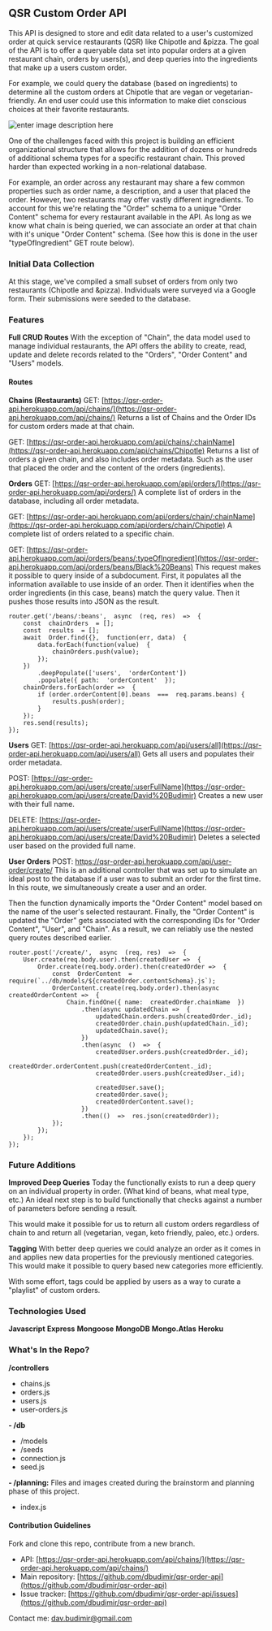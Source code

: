 ## QSR Custom Order API

This API is designed to store and edit data related to a user's customized order at quick service restaurants (QSR) like Chipotle and &pizza. The goal of the API is to offer a queryable data set into popular orders at a given restaurant chain, orders by users(s), and deep queries into the ingredients that make up a users custom order.

For example, we could query the database (based on ingredients) to determine all the custom orders at Chipotle that are vegan or vegetarian-friendly. An end user could use this information to make diet conscious choices at their favorite restaurants.

![enter image description here](https://www.budimir.dev/header-image.png)

One of the challenges faced with this project is building an efficient organizational structure that allows for the addition of dozens or hundreds of additional schema types for a specific restaurant chain. This proved harder than expected working in a non-relational database.

For example, an order across any restaurant may share a few common properties such as order name, a description, and a user that placed the order. However, two restaurants may offer vastly different ingredients. To account for this we're relating the "Order" schema to a unique "Order Content" schema for every restaurant available in the API. As long as we know what chain is being queried, we can associate an order at that chain with it's unique "Order Content" schema. (See how this is done in the user "typeOfIngredient" GET route below).

### **Initial Data Collection**

At this stage, we've compiled a small subset of orders from only two restaurants (Chipotle and &pizza). Individuals were surveyed via a Google form. Their submissions were seeded to the database.

### **Features**

**Full CRUD Routes**
With the exception of "Chain", the data model used to manage individual restaurants, the API offers the ability to create, read, update and delete records related to the "Orders", "Order Content" and "Users" models.

#### **Routes**

**Chains (Restaurants)**
GET: [https://qsr-order-api.herokuapp.com/api/chains/](https://qsr-order-api.herokuapp.com/api/chains/)
Returns a list of Chains and the Order IDs for custom orders made at that chain.

GET: [https://qsr-order-api.herokuapp.com/api/chains/:chainName](https://qsr-order-api.herokuapp.com/api/chains/Chipotle)
Returns a list of orders a given chain, and also includes order metadata. Such as the user that placed the order and the content of the orders (ingredients).

**Orders**
GET: [https://qsr-order-api.herokuapp.com/api/orders/](https://qsr-order-api.herokuapp.com/api/orders/)
A complete list of orders in the database, including all order metadata.

GET: [https://qsr-order-api.herokuapp.com/api/orders/chain/:chainName](https://qsr-order-api.herokuapp.com/api/orders/chain/Chipotle)
A complete list of orders related to a specific chain.

GET: [https://qsr-order-api.herokuapp.com/api/orders/beans/:typeOfIngredient](https://qsr-order-api.herokuapp.com/api/orders/beans/Black%20Beans)
This request makes it possible to query inside of a subdocument. First, it populates all the information available to use inside of an order. Then it identifies when the order ingredients (in this case, beans) match the query value. Then it pushes those results into JSON as the result.

```
router.get('/beans/:beans',  async  (req, res)  =>  {
	const  chainOrders  = [];
	const  results  = [];
	await  Order.find({},  function(err, data)  {
		data.forEach(function(value)  {
			chainOrders.push(value);
		});
	})
		.deepPopulate(['users',  'orderContent'])
		.populate({ path:  'orderContent'  });
	chainOrders.forEach(order =>  {
		if (order.orderContent[0].beans  ===  req.params.beans) {
			results.push(order);
		}
	});
	res.send(results);
});
```

**Users**
GET: [https://qsr-order-api.herokuapp.com/api/users/all](https://qsr-order-api.herokuapp.com/api/users/all)
Gets all users and populates their order metadata.

POST: [https://qsr-order-api.herokuapp.com/api/users/create/:userFullName](https://qsr-order-api.herokuapp.com/api/users/create/David%20Budimir)
Creates a new user with their full name.

DELETE: [https://qsr-order-api.herokuapp.com/api/users/create/:userFullName](https://qsr-order-api.herokuapp.com/api/users/create/David%20Budimir)
Deletes a selected user based on the provided full name.

**User Orders**
POST: https://qsr-order-api.herokuapp.com/api/user-order/create/
This is an additional controller that was set up to simulate an ideal post to the database if a user was to submit an order for the first time. In this route, we simultaneously create a user and an order.

Then the function dynamically imports the "Order Content" model based on the name of the user's selected restaurant. Finally, the "Order Content" is updated the "Order" gets associated with the corresponding IDs for "Order Content", "User", and "Chain". As a result, we can reliably use the nested query routes described earlier.

```
router.post('/create/',  async  (req, res)  =>  {
	User.create(req.body.user).then(createdUser =>  {
		Order.create(req.body.order).then(createdOrder =>  {
			const  OrderContent  =  require(`../db/models/${createdOrder.contentSchema}.js`);
			OrderContent.create(req.body.order).then(async createdOrderContent =>  {
				Chain.findOne({ name:  createdOrder.chainName  })
					.then(async updatedChain =>  {
						updatedChain.orders.push(createdOrder._id);
						createdOrder.chain.push(updatedChain._id);
						updatedChain.save();
					})
					.then(async  ()  =>  {
						createdUser.orders.push(createdOrder._id);
						createdOrder.orderContent.push(createdOrderContent._id);
						createdOrder.users.push(createdUser._id);

						createdUser.save();
						createdOrder.save();
						createdOrderContent.save();
					})
					.then(()  =>  res.json(createdOrder));
			});
		});
	});
});
```

### **Future Additions**

**Improved Deep Queries**
Today the functionally exists to run a deep query on an individual property in order. (What kind of beans, what meal type, etc.) An ideal next step is to build functionally that checks against a number of parameters before sending a result.

This would make it possible for us to return all custom orders regardless of chain to and return all (vegetarian, vegan, keto friendly, paleo, etc.) orders.

**Tagging**
With better deep queries we could analyze an order as it comes in and applies new data properties for the previously mentioned categories. This would make it possible to query based new categories more efficiently.

With some effort, tags could be applied by users as a way to curate a "playlist" of custom orders.

### **Technologies Used**

**Javascript**
**Express**
**Mongoose**
**MongoDB**
**Mongo.Atlas**
**Heroku**

### **What's In the Repo?**

**/controllers**

-  chains.js
-  orders.js
-  users.js
-  user-orders.js

**- /db**

-  /models
-  /seeds
-  connection.js
-  seed.js

**- /planning:** Files and images created during the brainstorm and planning phase of this project.

-  index.js

#### Contribution Guidelines

Fork and clone this repo, contribute from a new branch.

-  API: [https://qsr-order-api.herokuapp.com/api/chains/](https://qsr-order-api.herokuapp.com/api/chains/)
-  Main repository: [https://github.com/dbudimir/qsr-order-api](https://github.com/dbudimir/qsr-order-api)
-  Issue tracker: [https://github.com/dbudimir/qsr-order-api/issues](https://github.com/dbudimir/qsr-order-api)

Contact me: [dav.budimir@gmail.com](mailto:dav.budimir@gmail.com)
